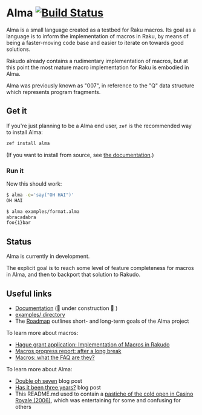 # Alma [![Build Status](https://secure.travis-ci.org/masak/alma.svg?branch=master)](http://travis-ci.org/masak/alma)

Alma is a small language created as a testbed for Raku macros. Its goal as a
language is to inform the implementation of macros in Raku, by means of being
a faster-moving code base and easier to iterate on towards good solutions.

Rakudo already contains a rudimentary implementation of macros, but at this
point the most mature macro implementation for Raku is embodied in Alma.

Alma was previously known as "007", in reference to the "Q" data structure
which represents program fragments.

## Get it

If you're just planning to be a Alma end user, `zef` is the recommended way to
install Alma:

```sh
zef install alma
```

(If you want to install from source, see [the
documentation](http://masak.github.io/alma/#installation-from-source).)

### Run it

Now this should work:

```sh
$ alma -e='say("OH HAI")'
OH HAI

$ alma examples/format.alma
abracadabra
foo{1}bar
```

## Status

Alma is currently in development.

The explicit goal is to reach some level of feature completeness for macros in
Alma, and then to backport that solution to Rakudo.

## Useful links

* [Documentation](http://masak.github.io/alma/) (🔧  under construction 🔧 )
* [examples/ directory](https://github.com/masak/alma/tree/master/examples)
* The [Roadmap](https://github.com/masak/alma/blob/master/ROADMAP.md) outlines short- and long-term goals of the Alma project

To learn more about macros:

* [Hague grant application: Implementation of Macros in Rakudo](http://news.perlfoundation.org/2011/09/hague-grant-application-implem.html)
* [Macros progress report: after a long break](http://strangelyconsistent.org/blog/macros-progress-report-after-a-long-break)
* [Macros: what the FAQ are they?](http://strangelyconsistent.org/blog/macros-what-the-faq-are-they)

To learn more about Alma:

* [Double oh seven](http://strangelyconsistent.org/blog/double-oh-seven) blog post
* [Has it been three years?](http://strangelyconsistent.org/blog/has-it-been-three-years) blog post
* This README.md used to contain a [pastiche of the cold open in Casino Royale (2006)](https://github.com/masak/alma/tree/master/documentation/bond-pastiche.md), which was entertaining for some and confusing for others
